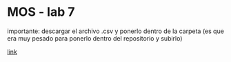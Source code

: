 # MOS - lab 7

importante: descargar el archivo .csv y ponerlo dentro de la carpeta (es que era muy pesado para ponerlo dentro del repositorio y subirlo)

[link](https://uniandes-my.sharepoint.com/:x:/g/personal/m_amorocho_uniandes_edu_co/EY-9UikUhf9Nmp86O2dsBgABkwv0w-ozEwRcLvxf-MtPcQ?email=a.ortizb2%40uniandes.edu.co&e=ba4Gj3)